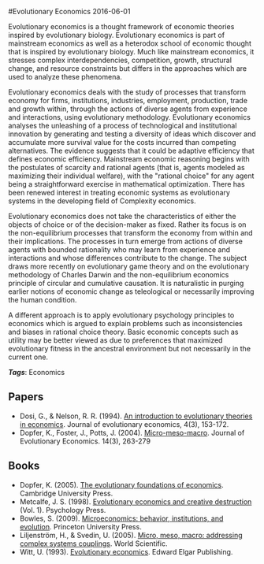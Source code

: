 
#Evolutionary Economics
2016-06-01

Evolutionary economics is a thought framework of economic theories inspired by evolutionary biology.
Evolutionary economics is part of mainstream economics as well as a heterodox school of economic thought that is inspired by evolutionary biology. Much like mainstream economics, it stresses complex interdependencies, competition, growth, structural change, and resource constraints but differs in the approaches which are used to analyze these phenomena.

Evolutionary economics deals with the study of processes that transform economy for firms, institutions, industries, employment, production, trade and growth within, through the actions of diverse agents from experience and interactions, using evolutionary methodology. Evolutionary economics analyses the unleashing of a process of technological and institutional innovation by generating and testing a diversity of ideas which discover and accumulate more survival value for the costs incurred than competing alternatives. The evidence suggests that it could be adaptive efficiency that defines economic efficiency. Mainstream economic reasoning begins with the postulates of scarcity and rational agents (that is, agents modeled as maximizing their individual welfare), with the "rational choice" for any agent being a straightforward exercise in mathematical optimization. There has been renewed interest in treating economic systems as evolutionary systems in the developing field of Complexity economics.

Evolutionary economics does not take the characteristics of either the objects of choice or of the decision-maker as fixed. Rather its focus is on the non-equilibrium processes that transform the economy from within and their implications. The processes in turn emerge from actions of diverse agents with bounded rationality who may learn from experience and interactions and whose differences contribute to the change. The subject draws more recently on evolutionary game theory and on the evolutionary methodology of Charles Darwin and the non-equilibrium economics principle of circular and cumulative causation. It is naturalistic in purging earlier notions of economic change as teleological or necessarily improving the human condition.

A different approach is to apply evolutionary psychology principles to economics which is argued to explain problems such as inconsistencies and biases in rational choice theory. Basic economic concepts such as utility may be better viewed as due to preferences that maximized evolutionary fitness in the ancestral environment but not necessarily in the current one.

***Tags***: Economics

## Papers
* Dosi, G., & Nelson, R. R. (1994). [An introduction to evolutionary theories in economics](http://faculty.neu.edu.cn/txiang/evolution/Ref/94An%20introduction%20to%20evolutionary%20theories%20in%20economics.pdf). Journal of evolutionary economics, 4(3), 153-172.
* Dopfer, K., Foster, J., Potts, J. (2004). [Micro-meso-macro](http://www.academia.edu/download/45049290/Micro-meso-macro20160424-3609-1nrplyb.pdf). Journal of Evolutionary Economics. 14(3), 263-279

## Books
* Dopfer, K. (2005). [The evolutionary foundations of economics](https://www.goodreads.com/book/show/95946.The_Evolutionary_Foundations_of_Economics). Cambridge University Press.
* Metcalfe, J. S. (1998). [Evolutionary economics and creative destruction](https://www.goodreads.com/book/show/117128.Evolutionary_Economics_and_Creative_Destruction) (Vol. 1). Psychology Press.
* Bowles, S. (2009). [Microeconomics: behavior, institutions, and evolution](https://www.goodreads.com/book/show/569820.Microeconomics). Princeton University Press.
* Liljenström, H., & Svedin, U. (2005). [Micro, meso, macro: addressing complex systems couplings](https://www.goodreads.com/book/show/4979867-micro-meso-macro). World Scientific.
* Witt, U. (1993). [Evolutionary economics](https://www.goodreads.com/book/show/4464725-evolutionary-economics). Edward Elgar Publishing.



